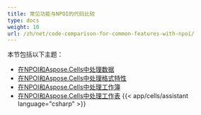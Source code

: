 ```yaml
---
title: 常见功能与NPOI的代码比较
type: docs
weight: 10
url: /zh/net/code-comparison-for-common-features-with-npoi/
---
```


本节包括以下主题：

- [在NPOI和Aspose.Cells中处理数据](/cells/zh/net/working-with-data-in-npoi-and-aspose-cells/)
- [在NPOI和Aspose.Cells中处理格式特性](/cells/zh/net/working-with-formatting-features-in-npoi-and-aspose-cells/)
- [在NPOI和Aspose.Cells中处理工作簿](/cells/zh/net/working-with-workbooks-in-npoi-and-aspose-cells/)
- [在NPOI和Aspose.Cells中处理工作表](/cells/zh/net/working-with-worksheets-in-npoi-and-aspose-cells/)
{{< app/cells/assistant language="csharp" >}}
